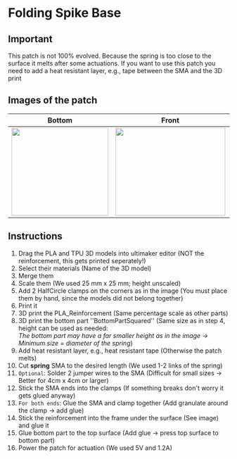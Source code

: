 # Folding Spike Base

## Important
This patch is not 100% evolved. Because the spring is too close to the surface it melts after some actuations. 
If you want to use this patch you need to add a heat resistant layer, e.g., tape between the SMA and the 3D print


## Images of the patch

Bottom            |  Front |   Actuated front | Actuated whole patch
:-------------------------:|:-------------------------:|:-------------------------:|:-------------------------:
<img src="https://user-images.githubusercontent.com/82590951/187470699-6c37bed9-63e5-4a2c-96c5-48a4292edc27.png" width="220" height="200" />|<img src="https://user-images.githubusercontent.com/82590951/187471089-67c02678-7f5c-45fa-b5af-7fa69df8c2ec.png" width="250" height="200" />|<img src="https://user-images.githubusercontent.com/82590951/187470809-792c7e49-da39-4a0b-becd-799f348f21a8.png" width="250" height="200" />|<img src="https://user-images.githubusercontent.com/82590951/187471326-dbd182d8-4211-4000-a6bb-9bf3aa6cdfb4.png" width="250" height="200" />

## Instructions

1. Drag the PLA and TPU 3D models into ultimaker editor (NOT the reinforcement, this gets printed seperately!)
2. Select their materials (Name of the 3D model)
3. Merge them
4. Scale them (We used 25 mm x 25 mm; height unscaled)
5. Add 2 HalfCircle clamps on the corners as in the image (You must place them by hand, since the models did not belong together)
6. Print it
7. 3D print the PLA_Reinforcement (Same percentage scale as other parts)
8. 3D print the bottom part ''BottomPartSquared'' (Same size as in step 4, height can be used as needed:  
 *The bottom part may have a far smaller height as in the image &#8594; Minimum size = diameter of the spring*)
9. Add heat resistant layer, e.g., heat resistant tape (Otherwise the patch melts)
10. Cut **spring** SMA to the desired length (We used 1-2 links of the spring)
11. `Optional`: Solder 2 jumper wires to the SMA (Difficult for small sizes &#8594; Better for 4cm x 4cm or larger)
12. Stick the SMA ends into the clamps (If something breaks don't worry it gets glued anyway)
13. `For both ends`: Glue the SMA and clamp together (Add granulate around the clamp &#8594; add glue)
14. Stick the reinforcement into the frame under the surface (See image) and glue it
15. Glue bottom part to the top surface (Add glue → press top surface to bottom part)
16. Power the patch for actuation (We used 5V and 1.2A)
